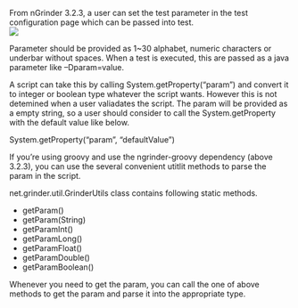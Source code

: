 From nGrinder 3.2.3, a user can set the test parameter in the test configuration page which can be passed into test.  
![](http://www.cubrid.org/files/attach/images/379199/305/788/image_thumb.png)

Parameter should be provided as 1~30 alphabet, numeric characters or underbar without spaces. When a test is executed, this are passed as a java parameter like –Dparam=value.

A script can take this by calling System.getProperty(“param”) and convert it to integer or boolean type whatever the script wants. However this is not detemined when a user valiadates the script. The param will be provided as a empty string, so a user should consider to call the System.getProperty with the default value like  below.

System.getProperty(“param”, “defaultValue”)

If you’re using groovy and use the ngrinder-groovy dependency (above 3.2.3), you can use the several convenient utitlit methods to parse the param in the script.

net.grinder.util.GrinderUtils class contains following static methods.
- getParam()
- getParam(String)
- getParamInt()
- getParamLong()
- getParamFloat()
- getParamDouble()
- getParamBoolean()

Whenever you need to get the param, you can call the one of above methods to get the param and parse it into the appropriate type.